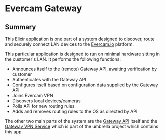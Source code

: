 # Evercam Gateway

## Summary

This Elixir application is one part of a system designed to discover, route and securely connect LAN devices to the [Evercam.io](https://www.evercam.io) platform. 

This particular application is designed to run on minimal hardware sitting in the customer's LAN. It performs the following functions:

*    Announces itself to the (remote) Gateway API, awaiting verification by customer
*    Authenticates with the Gateway API
*    Configures itself based on configuration data supplied by the Gateway API
*    Joins Evercam VPN
*    Discovers local devices/cameras
*    Polls API for new routing rules
*    Adds and removes routing rules to the OS as directed by API

The other two main parts of the system are the [Gateway API](https://github.com/evercam/evercam-gateway-api) itself and the [Gateway VPN Service](https://github.com/evercam/evercam-gateway/tree/master/apps/gateway_vpn_service) which is part of the umbrella project which contains this app.

